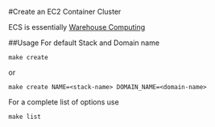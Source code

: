 #Create an EC2 Container Cluster

ECS is essentially [Warehouse Computing](http://research.google.com/pubs/pub35290.html)


##Usage
For default Stack and Domain name

```
make create
```

or

```
make create NAME=<stack-name> DOMAIN_NAME=<domain-name>
```

For a complete list of options use

```
make list
```

